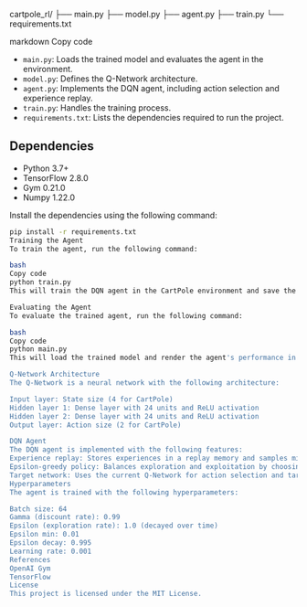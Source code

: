 cartpole_rl/
├── main.py
├── model.py
├── agent.py
├── train.py
└── requirements.txt

markdown
Copy code

- `main.py`: Loads the trained model and evaluates the agent in the environment.
- `model.py`: Defines the Q-Network architecture.
- `agent.py`: Implements the DQN agent, including action selection and experience replay.
- `train.py`: Handles the training process.
- `requirements.txt`: Lists the dependencies required to run the project.

## Dependencies

- Python 3.7+
- TensorFlow 2.8.0
- Gym 0.21.0
- Numpy 1.22.0

Install the dependencies using the following command:

```bash
pip install -r requirements.txt
Training the Agent
To train the agent, run the following command:

bash
Copy code
python train.py
This will train the DQN agent in the CartPole environment and save the trained model every 50 episodes to the cartpole_model/ directory.

Evaluating the Agent
To evaluate the trained agent, run the following command:

bash
Copy code
python main.py
This will load the trained model and render the agent's performance in the CartPole environment for 10 episodes.

Q-Network Architecture
The Q-Network is a neural network with the following architecture:

Input layer: State size (4 for CartPole)
Hidden layer 1: Dense layer with 24 units and ReLU activation
Hidden layer 2: Dense layer with 24 units and ReLU activation
Output layer: Action size (2 for CartPole)

DQN Agent
The DQN agent is implemented with the following features:
Experience replay: Stores experiences in a replay memory and samples mini-batches for training.
Epsilon-greedy policy: Balances exploration and exploitation by choosing random actions with probability epsilon.
Target network: Uses the current Q-Network for action selection and target calculation.
Hyperparameters
The agent is trained with the following hyperparameters:

Batch size: 64
Gamma (discount rate): 0.99
Epsilon (exploration rate): 1.0 (decayed over time)
Epsilon min: 0.01
Epsilon decay: 0.995
Learning rate: 0.001
References
OpenAI Gym
TensorFlow
License
This project is licensed under the MIT License.
